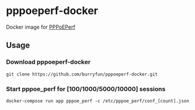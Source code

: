# pppoeperf-docker
Docker image for [PPPoEPerf](https://github.com/iKuaiNetworks/PPPoEPerf)

## Usage
### Download pppoeperf-docker
```
git clone https://github.com/burryfun/pppoeperf-docker.git
```
### Start pppoe_perf for [100/1000/5000/10000] sessions
```
docker-compose run app pppoe_perf -c /etc/pppoe_perf/conf_[count].json
```
